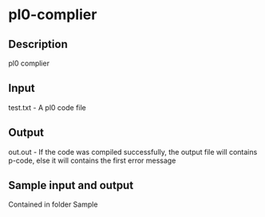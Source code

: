# pl0-complier
## Description
pl0 complier
## Input
test.txt - A pl0 code file
## Output
out.out - If the code was compiled successfully, the output file will contains p-code, else it will contains the first error message
## Sample input and output
Contained in folder Sample
